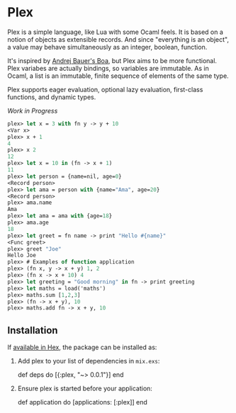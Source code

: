 # Plex

Plex is a simple language, like Lua with some Ocaml feels. It is based on a notion of objects as extensible records. And since "everything is an object", a value may behave simultaneously as an integer, boolean, function.

It's inspired by [Andrej Bauer's Boa](http://www.andrej.com/plzoo/html/boa.html), but Plex aims to be more functional. Plex variabes are actually bindings, so variables are immutable. As in Ocaml, a list is an immutable, finite sequence of elements of the same type.

Plex supports eager evaluation, optional lazy evaluation, first-class functions, and dynamic types.

_Work in Progress_


```ocaml
plex> let x = 3 with fn y -> y + 10
<Var x>
plex> x + 1
4
plex> x 2
12
plex> let x = 10 in (fn -> x + 1)
11
plex> let person = {name=nil, age=0}
<Record person>
plex> let ama = person with {name="Ama", age=20}
<Record person>
plex> ama.name
Ama
plex> let ama = ama with {age=18}
plex> ama.age
18
plex> let greet = fn name -> print "Hello #{name}"
<Func greet>
plex> greet "Joe"
Hello Joe
plex> # Examples of function application
plex> (fn x, y -> x + y) 1, 2
plex> (fn x -> x + 10) 4
plex> let greeting = "Good morning" in fn -> print greeting
plex> let maths = load('maths')
plex> maths.sum [1,2,3]
plex> (fn -> x + y), 10
plex> maths.add fn -> x + y, 10
```


## Installation

If [available in Hex](https://hex.pm/docs/publish), the package can be installed as:

  1. Add plex to your list of dependencies in `mix.exs`:

        def deps do
          [{:plex, "~> 0.0.1"}]
        end

  2. Ensure plex is started before your application:

        def application do
          [applications: [:plex]]
        end
